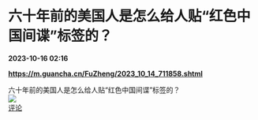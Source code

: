 # 六十年前的美国人是怎么给人贴“红色中国间谍”标签的？

**2023-10-16 02:16**

**https://m.guancha.cn/FuZheng/2023_10_14_711858.shtml**

六十年前的美国人是怎么给人贴“红色中国间谍”标签的？  
![](https://img3.chouti.com/CHOUTI_231015_4E5394902B3848039503AE0A8C0B1780.jpg)  
[评论](https://m.chouti.com/link/40299155)